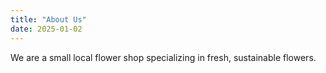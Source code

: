 ```yaml
---
title: "About Us"
date: 2025-01-02
---
```


We are a small local flower shop specializing in fresh, sustainable flowers.

